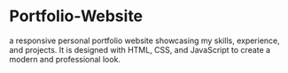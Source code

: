 # Portfolio-Website
 a responsive personal portfolio website showcasing my skills, experience, and projects. It is designed with HTML, CSS, and JavaScript to create a modern and professional look.
 
